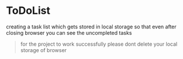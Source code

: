 # ToDoList
creating a task list which gets stored in local storage so that even after closing browser you can see the uncompleted tasks
> for the project to work successfully please dont delete your local storage of browser
